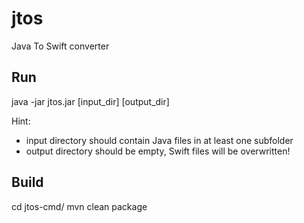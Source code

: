 # jtos
Java To Swift converter

## Run
java -jar jtos.jar [input_dir] [output_dir]

Hint:
* input directory should contain Java files in at least one subfolder
* output directory should be empty, Swift files will be overwritten!

## Build
cd jtos-cmd/
mvn clean package
